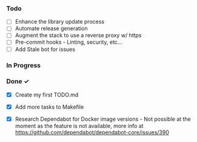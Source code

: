 ### Todo

- [ ] Enhance the library update process
- [ ] Automate release generation
- [ ] Augment the stack to use a reverse proxy w/ https
- [ ] Pre-commit hooks - Linting, security, etc...
- [ ] Add Stale bot for issues

### In Progress

### Done ✓

- [x] Create my first TODO.md
- [x] Add more tasks to Makefile
- [x] Research Dependabot for Docker image versions - Not possible at the moment as the feature is not available, more info at https://github.com/dependabot/dependabot-core/issues/390

